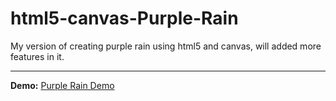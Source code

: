# html5-canvas-Purple-Rain

My version of creating purple rain using html5 and canvas, will added more features in it.

---

**Demo:** [Purple Rain Demo](https://muhammadmoiz200099.github.io/Purple-Rain-Using-Html-5-Canvas/)
